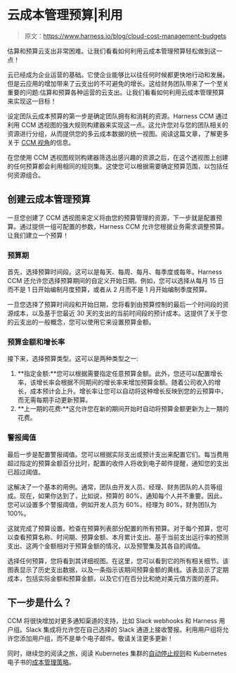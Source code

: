 # 云成本管理预算|利用

> 原文：<https://www.harness.io/blog/cloud-cost-management-budgets>

估算和预算云支出非常困难。让我们看看如何利用云成本管理预算轻松做到这一点！

云已经成为企业运营的基础。它使企业能够比以往任何时候都更快地行动和发展。但是云应用的增加带来了云支出的不可避免的增长。这给财务团队带来了一个至关重要的问题:估算和预算各种运营的云支出。让我们看看如何利用云成本管理预算来实现这一目标！

设定团队云成本预算的第一步是确定团队拥有和消耗的资源。Harness CCM 通过利用 CCM 透视图的强大规则构建器来实现这一点。这允许您对与您的团队相关的资源进行分组，从而提供您的多云成本数据的统一视图。阅读这篇文章，了解更多关于 [CCM 视角](https://harness.io/blog/attributing-costs-harness-cloud-cost-management/)的信息。

在您使用 CCM 透视图规则构建器筛选出感兴趣的资源之后，在这个透视图上创建的任何预算都会利用相同的规则集。这使您可以根据需要确定预算范围，以包括任何资源组合。

## 创建云成本管理预算

一旦您创建了 CCM 透视图来定义将由您的预算管理的资源，下一步就是配置预算。通过提供一组可配置的参数，Harness CCM 允许您根据业务需求调整预算。让我们建立一个预算！

### 预算期

首先，选择预算时间段。这可以是每天、每周、每月、每季度或每年。Harness CCM 还允许您选择预算期间的自定义开始日期。例如，您可以选择从每月 15 日而不是 1 日开始编制月度预算，或者从 2 月而不是 1 月开始编制季度预算。

一旦您选择了预算时间段和开始日期，您将看到由预算控制的最后一个时间段的资源成本，以及基于您最近 30 天的支出的当前时间段的预计成本。这提供了关于您的云支出的一般概念，您可以使用它来设置预算金额。

### 预算金额和增长率

接下来，选择预算类型。这可以是两种类型之一:

1.  **指定金额:**您可以根据需要指定任意预算金额。此外，您还可以配置增长率，该增长率会根据不同期间的增长率来增加预算金额。随着公司收入的增长，成本预计会上升。增长率让您可以自动将这种增长反映到您的云预算中，而无需每期手动更新预算。
2.  **上一期的花费:**这允许您在新的期间开始时自动将预算金额更新为上一期的花费。

### 警报阈值

最后一步是配置警报阈值。您可以根据实际支出或预计支出来配置它们。每当费用超过指定的预算金额百分比时，配置的收件人将收到电子邮件提醒，通知您的支出已超过阈值。

这解决了一个基本的用例。通常，团队由开发人员、经理、财务团队的人员等组成。现在，如果你达到了，比如说，预算的 80%，通知每个人并不重要。因此，您可以设置多个警报阈值，例如开发人员为 60%，经理为 80%，财务团队为 100%。

这就完成了预算设置。检查在预算列表部分配置的所有预算。对于每个预算，您可以查看预算名称、时间期、预算金额、本月累计支出、基于当前支出运行率的预测支出、这两个金额相对于预算金额的情况，以及预警集及其各自的阈值。

选择任何预算，您将看到其详细视图。在这里，您可以看到它的所有相关细节。该图表显示了历史支出数据，以及一条指示该期间预算金额的黄线。该表显示了定期成本，包括实际金额和预算金额，以及它们在百分比和绝对美元值方面的差异。

## 下一步是什么？

CCM 将很快增加对更多通知渠道的支持，比如 Slack webhooks 和 Harness 用户组。Slack 集成将允许您在自己选择的 Slack 通道上接收警报。利用用户组将允许您添加用户组，而不是单个电子邮件。敬请关注更多更新！

同时，继续您的阅读之旅，阅读 Kubernetes 集群的[自动停止规则](https://harness.io/blog/autostopping-rules-kubernetes/)和 Kubernetes 电子书的[成本管理策略](https://harness.io/learn/ebooks/ebook-cost-management-kubernetes/)。